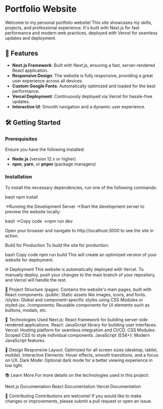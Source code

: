


# Portfolio Website

Welcome to my personal portfolio website! This site showcases my skills, projects, and professional experience. It's built with Next.js for fast performance and modern web practices, deployed with Vercel for seamless updates and deployment.

## 🚀 Features

- **Next.js Framework**: Built with Next.js, ensuring a fast, server-rendered React application.
- **Responsive Design**: The website is fully responsive, providing a great user experience across all devices.
- **Custom Google Fonts**: Automatically optimized and loaded for the best performance.
- **Vercel Deployment**: Continuously deployed via Vercel for hassle-free updates.
- **Interactive UI**: Smooth navigation and a dynamic user experience.

## 🛠️ Getting Started

### Prerequisites

Ensure you have the following installed:

- **Node.js** (version 12.x or higher)
- **npm**, **yarn**, or **pnpm** (package managers)

### Installation

To install the necessary dependencies, run one of the following commands:

bash
npm install

->Running the Development Server
->Start the development server to preview the website locally:

bash
->Copy code
->npm run dev

Open your browser and navigate to http://localhost:3000 to see the site in action.

Build for Production
To build the site for production:

bash
Copy code
npm run build
This will create an optimized version of your website for deployment.

🌐 Deployment
This website is automatically deployed with Vercel. To manually deploy, push your changes to the main branch of your repository, and Vercel will handle the rest.

📁 Project Structure
/pages: Contains the website's main pages, built with React components.
/public: Static assets like images, icons, and fonts.
/styles: Global and component-specific styles using CSS Modules or styled-jsx.
/components: Reusable components for UI elements such as buttons, modals, etc.

🧩 Technologies Used
Next.js: React framework for building server-side rendered applications.
React: JavaScript library for building user interfaces.
Vercel: Hosting platform for seamless integration and CI/CD.
CSS Modules: Scoped CSS to style individual components.
JavaScript (ES6+): Modern JavaScript features.

🎨 Design
Responsive Layout: Optimized for all screen sizes (desktop, tablet, mobile).
Interactive Elements: Hover effects, smooth transitions, and a focus on UX.
Dark Mode: Optional dark mode for a better viewing experience in low light.

📚 Learn More
For more details on the technologies used in this project:

Next.js Documentation
React Documentation
Vercel Documentation

🤝 Contributing
Contributions are welcome! If you would like to make changes or improvements, please submit a pull request or open an issue.





